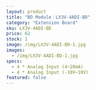 ```yaml
---
layout: product
title: "BD Module：LX3V-4ADI-BD"
category: "Extension Board"
sku: LX3V-4ADI-BD
price: 62
stock: 1
image: /img/LX3V-4ADI-BD-1.jpg
images:
  - /img/LX3V-4ADI-BD-1.jpg
specs:
  - 4 * Analog Input (4~20mA)
  - 4 * Analog Input (-10V~10V)
featured: false
---
```


